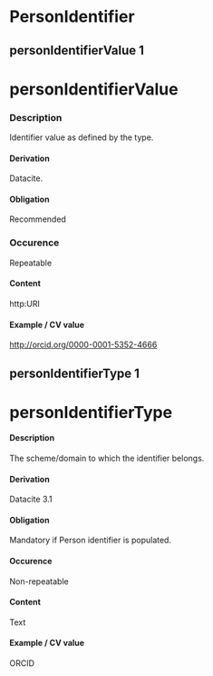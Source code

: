 # PersonIdentifier



## personIdentifierValue 1 
# personIdentifierValue

### Description
Identifier value as defined by the type.

#### Derivation
Datacite.

#### Obligation	
Recommended

### Occurence	
Repeatable

#### Content 
http:URI 

#### Example / CV value
http://orcid.org/0000-0001-5352-4666

## personIdentifierType 1 
# personIdentifierType

#### Description
The scheme/domain to which the identifier belongs.

#### Derivation
Datacite 3.1

#### Obligation	
Mandatory if Person identifier is populated.

#### Occurence	
Non-repeatable

#### Content	
Text

#### Example / CV value
ORCID



